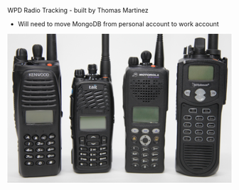 WPD Radio Tracking - built by Thomas Martinez

- Will need to move MongoDB from personal account to work account

![](/logo/radio.jpg)
